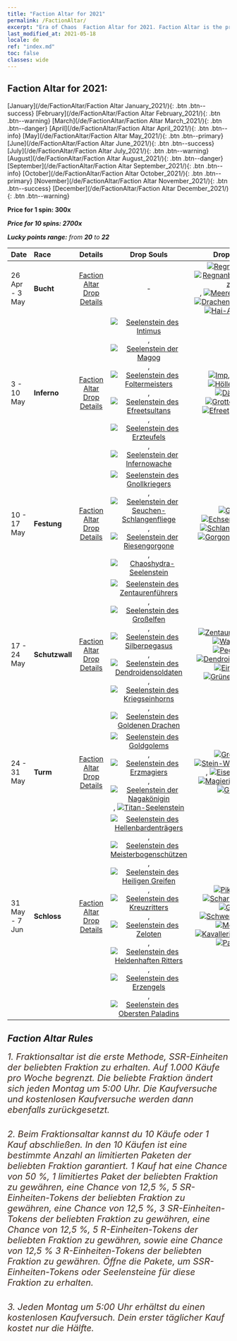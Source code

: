 ```yaml
---
title: "Faction Altar for 2021"
permalink: /FactionAltar/
excerpt: "Era of Chaos  Faction Altar for 2021. Faction Altar is the primary method for obtaining SSR units from the popular faction. Limited to 1,000 purchases each week. The popular faction changes at 05:00 every Monday. Purchase attempts and free purchase attempts will also reset then."
last_modified_at: 2021-05-18
locale: de
ref: "index.md"
toc: false
classes: wide
---
```


##  Faction Altar for **2021:**

  [January](/de/FactionAltar/Faction Altar January_2021/){: .btn .btn--success} [February](/de/FactionAltar/Faction Altar February_2021/){: .btn .btn--warning} [March](/de/FactionAltar/Faction Altar March_2021/){: .btn .btn--danger} [April](/de/FactionAltar/Faction Altar April_2021/){: .btn .btn--info} [May](/de/FactionAltar/Faction Altar May_2021/){: .btn .btn--primary} [June](/de/FactionAltar/Faction Altar June_2021/){: .btn .btn--success} [July](/de/FactionAltar/Faction Altar July_2021/){: .btn .btn--warning} [August](/de/FactionAltar/Faction Altar August_2021/){: .btn .btn--danger} [September](/de/FactionAltar/Faction Altar September_2021/){: .btn .btn--info} [October](/de/FactionAltar/Faction Altar October_2021/){: .btn .btn--primary} [November](/de/FactionAltar/Faction Altar November_2021/){: .btn .btn--success} [December](/de/FactionAltar/Faction Altar December_2021/){: .btn .btn--warning} 

  **Price for 1 spin: 300x** <i class="fas fa-gem"/>

  **Price for 10 spins: 2700x** <i class="fas fa-gem"/>

  **Lucky points range:** from **20** to **22**

  |    Date    |  Race  |  Details  |   Drop Souls   | Drop Units |
  |:-----------|:-------|:---------:|:--------------:|:----------:|
  | 26 Apr - 3 May | **Bucht** | [Faction Altar Drop Details](/de/FactionAltar/DROP_112/) |  - | [![Regnanpirat](/images/u/ti_haidao.jpg)](/Items/unt_273/), [![Regnanbogenschützin](/images/u/ti_ruigenanushou.jpg)](/Items/unt_274/), [![Meerelementar](/images/u/ti_haiyuansu.jpg)](/Items/unt_275/), [![Drachenschildkröte](/images/u/ti_longgui.jpg)](/Items/unt_278/), [![Hai-Ausbilder](/images/u/ti_xunshashi.jpg)](/Items/unt_281/) | 
  | 3 - 10 May | **Inferno** | [Faction Altar Drop Details](/de/FactionAltar/DROP_105/) | [![Seelenstein des Intimus](/images/u/tia_xiaoemo.jpg)](/Items/unt_313/), [![Seelenstein der Magog](/images/u/tia_touhuoguai.jpg)](/Items/unt_314/), [![Seelenstein des Foltermeisters](/images/u/tia_diyulingzhu.jpg)](/Items/unt_316/), [![Seelenstein des Efreetsultans](/images/u/tia_liehuojingling.jpg)](/Items/unt_317/), [![Seelenstein des Erzteufels](/images/u/tia_daemo.jpg)](/Items/unt_318/), [![Seelenstein der Infernowache](/images/u/tia_changjiaoemo.jpg)](/Items/unt_315/) | [![Imp](/images/u/ti_xiaoemo.jpg)](/Items/unt_226/), [![Gog](/images/u/ti_touhuoguai.jpg)](/Items/unt_227/), [![Höllenhund](/images/u/ti_santouquan.jpg)](/Items/unt_228/), [![Dämon](/images/u/ti_changjiaoemo.jpg)](/Items/unt_229/), [![Grottenteufel](/images/u/ti_diyulingzhu.jpg)](/Items/unt_230/), [![Efreet](/images/u/ti_liehuojingling.jpg)](/Items/unt_231/), [![Teufel](/images/u/ti_daemo.jpg)](/Items/unt_232/) | 
  | 10 - 17 May | **Festung** | [Faction Altar Drop Details](/de/FactionAltar/DROP_108/) | [![Seelenstein des Gnollkriegers](/images/u/tia_langren.jpg)](/Items/unt_336/), [![Seelenstein der Seuchen-Schlangenfliege](/images/u/tia_longying.jpg)](/Items/unt_337/), [![Seelenstein der Riesengorgone](/images/u/tia_manniu.jpg)](/Items/unt_339/), [![Chaoshydra-Seelenstein](/images/u/tia_duotoulong.jpg)](/Items/unt_341/) | [![Gnoll](/images/u/ti_langren.jpg)](/Items/unt_253/), [![Echsenmensch](/images/u/ti_xiyiren.jpg)](/Items/unt_254/), [![Schlangenfliege](/images/u/ti_longying.jpg)](/Items/unt_255/), [![Gorgone](/images/u/ti_manniu.jpg)](/Items/unt_257/), [![Hydra](/images/u/ti_duotoulong.jpg)](/Items/unt_259/) | 
  | 17 - 24 May | **Schutzwall** | [Faction Altar Drop Details](/de/FactionAltar/DROP_102/) | [![Seelenstein des Zentaurenführers](/images/u/tia_banrenma.jpg)](/Items/unt_290/), [![Seelenstein des Großelfen](/images/u/tia_mujingling.jpg)](/Items/unt_291/), [![Seelenstein des Silberpegasus](/images/u/tia_yinyifeima.jpg)](/Items/unt_292/), [![Seelenstein des Dendroidensoldaten](/images/u/tia_shuyao.jpg)](/Items/unt_293/), [![Seelenstein des Kriegseinhorns](/images/u/tia_dujiaoshou.jpg)](/Items/unt_294/), [![Seelenstein des Goldenen Drachen](/images/u/tia_lvlong.jpg)](/Items/unt_295/) | [![Zentaur](/images/u/ti_banrenma.jpg)](/Items/unt_199/), [![Zwerg](/images/u/ti_airen.jpg)](/Items/unt_200/), [![Waldelfe](/images/u/ti_mujingling.jpg)](/Items/unt_201/), [![Pegasus](/images/u/ti_feima.jpg)](/Items/unt_202/), [![Dendroidenwache](/images/u/ti_shuyao.jpg)](/Items/unt_203/), [![Einhorn](/images/u/ti_dujiaoshou.jpg)](/Items/unt_204/), [![Grüner Drache](/images/u/ti_lvlong.jpg)](/Items/unt_205/) | 
  | 24 - 31 May | **Turm** | [Faction Altar Drop Details](/de/FactionAltar/DROP_106/) | [![Seelenstein des Goldgolems](/images/u/tia_tieren.jpg)](/Items/unt_322/), [![Seelenstein des Erzmagiers](/images/u/tia_dafashi.jpg)](/Items/unt_323/), [![Seelenstein der Nagakönigin](/images/u/tia_shenv.jpg)](/Items/unt_325/), [![Titan-Seelenstein](/images/u/tia_taitan.jpg)](/Items/unt_326/) | [![Gremlin](/images/u/ti_xiaoyaojing.jpg)](/Items/unt_235/), [![Stein-Wasserspeier](/images/u/ti_shixianggui.jpg)](/Items/unt_236/), [![Eisengolem](/images/u/ti_tieren.jpg)](/Items/unt_237/), [![Magierin](/images/u/ti_dafashi.jpg)](/Items/unt_238/), [![Naga](/images/u/ti_shenv.jpg)](/Items/unt_240/), [![Gigant](/images/u/ti_taitan.jpg)](/Items/unt_241/) | 
  | 31 May - 7 Jun | **Schloss** | [Faction Altar Drop Details](/de/FactionAltar/DROP_101/) | [![Seelenstein des Hellenbardenträgers](/images/u/tia_jibing.jpg)](/Items/unt_282/), [![Seelenstein des Meisterbogenschützen](/images/u/tia_nushou.jpg)](/Items/unt_283/), [![Seelenstein des Heiligen Greifen](/images/u/tia_shijiu.jpg)](/Items/unt_284/), [![Seelenstein des Kreuzritters](/images/u/tia_shizijun.jpg)](/Items/unt_285/), [![Seelenstein des Zeloten](/images/u/tia_senglv.jpg)](/Items/unt_286/), [![Seelenstein des Heldenhaften Ritters](/images/u/tia_qishi.jpg)](/Items/unt_287/), [![Seelenstein des Erzengels](/images/u/tia_datianshi.jpg)](/Items/unt_288/), [![Seelenstein des Obersten Paladins](/images/u/tia_shengqishi.jpg)](/Items/unt_289/) | [![Pikenier](/images/u/ti_jibing.jpg)](/Items/unt_190/), [![Scharfschütze](/images/u/ti_nushou.jpg)](/Items/unt_191/), [![Greif](/images/u/ti_shijiu.jpg)](/Items/unt_192/), [![Schwertkämpfer](/images/u/ti_shizijun.jpg)](/Items/unt_193/), [![Mönch](/images/u/ti_senglv.jpg)](/Items/unt_194/), [![Kavallerist](/images/u/ti_qishi.jpg)](/Items/unt_195/), [![Engel](/images/u/ti_datianshi.jpg)](/Items/unt_196/), [![Paladin](/images/u/ti_shengqishi.jpg)](/Items/unt_197/) | 




## Faction Altar Rules

  <span style="color: #3c2a1e;font-size:20px">1. Fraktionsaltar ist die erste Methode, SSR-Einheiten der beliebten Fraktion zu erhalten. Auf 1.000 Käufe pro Woche begrenzt. Die beliebte Fraktion ändert sich jeden Montag um 5:00 Uhr. Die Kaufversuche und kostenlosen Kaufversuche werden dann ebenfalls zurückgesetzt.</span><br/>

<br/>  <span style="color: #3c2a1e;font-size:20px">2. Beim Fraktionsaltar kannst du 10 Käufe oder 1 Kauf abschließen. In den 10 Käufen ist eine bestimmte Anzahl an limitierten Paketen der beliebten Fraktion garantiert. 1 Kauf hat eine Chance von 50 %, 1 limitiertes Paket der beliebten Fraktion zu gewähren, eine Chance von 12,5 %, 5 SR-Einheiten-Tokens der beliebten Fraktion zu gewähren, eine Chance von 12,5 %, 3 SR-Einheiten-Tokens der beliebten Fraktion zu gewähren, eine Chance von 12,5 %, 5 R-Einheiten-Tokens der beliebten Fraktion zu gewähren, sowie eine Chance von 12,5 % 3 R-Einheiten-Tokens der beliebten Fraktion zu gewähren. Öffne die Pakete, um SSR-Einheiten-Tokens oder Seelensteine für diese Fraktion zu erhalten.</span>

<br/>  <span style="color: #3c2a1e;font-size:20px">3. Jeden Montag um 5:00 Uhr erhältst du einen kostenlosen Kaufversuch. Dein erster täglicher Kauf kostet nur die Hälfte.</span><br/>

<br/>